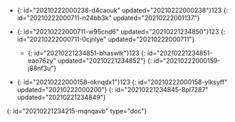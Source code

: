 - {: id="20210222000238-d4caouk" updated="20210222000238"}123
  {: id="20210222000711-n24bb3k" updated="20210222001137"}
- {: id="20210222000711-w95cnd6" updated="20210221234850"}123
  {: id="20210222000711-0cjnlye" updated="20210222000711"}

  - {: id="20210221234851-bhaswlk"}123
    {: id="20210221234851-eao76zy" updated="20210221234852"}
  {: id="20210222000159-j88nf3u"}
- {: id="20210222000158-oknqdx1"}123
  {: id="20210222000158-ylksyff" updated="20210222000200"}
{: id="20210221234845-8pl7287" updated="20210221234849"}


{: id="20210221234215-mqnqavb" type="doc"}
